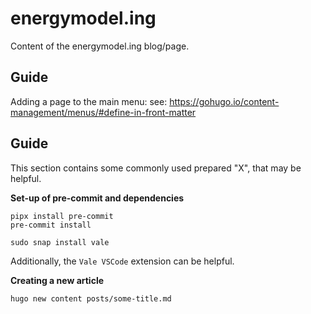 # energymodel.ing
Content of the energymodel.ing blog/page.

## Guide

Adding a page to the main menu:
see: https://gohugo.io/content-management/menus/#define-in-front-matter


## Guide

This section contains some commonly used prepared "X", that may be helpful.

**Set-up of pre-commit and dependencies**  
```shell
pipx install pre-commit
pre-commit install

sudo snap install vale
```

Additionally, the `Vale VSCode` extension can be helpful.

**Creating a new article**  
```shell
hugo new content posts/some-title.md
```
